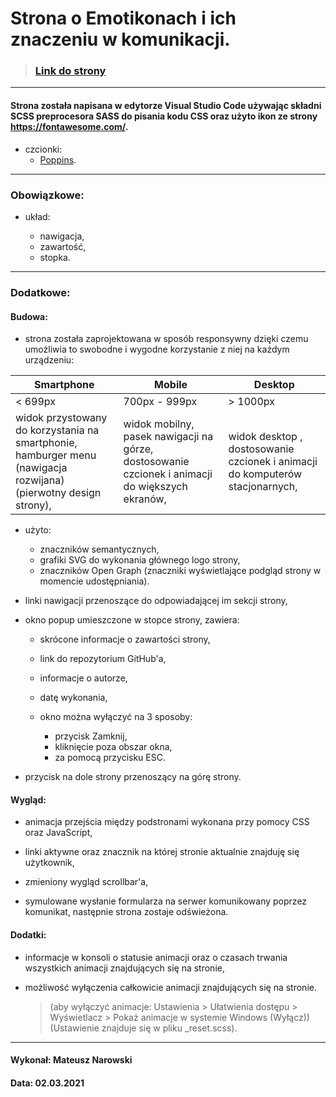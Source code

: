 # Strona o Emotikonach i ich znaczeniu w komunikacji.

> ### [Link do strony](https://emoticons.mndev.eu)

---

#### Strona została napisana w edytorze Visual Studio Code używając składni SCSS preprocesora SASS do pisania kodu CSS oraz użyto ikon ze strony https://fontawesome.com/.

- czcionki:
  - [Poppins](https://fonts.google.com/specimen/Poppins).

---

### Obowiązkowe:

- układ:

  - nawigacja,
  - zawartość,
  - stopka.

---

### Dodatkowe:

#### Budowa:

- strona została zaprojektowana w sposób responsywny dzięki czemu umożliwia to swobodne i wygodne korzystanie z niej na każdym urządzeniu:

| Smartphone                                                                                                       | Mobile                                                                                          | Desktop                                                                       |
| ---------------------------------------------------------------------------------------------------------------- | ----------------------------------------------------------------------------------------------- | ----------------------------------------------------------------------------- |
| < 699px                                                                                                          | 700px - 999px                                                                                   | > 1000px                                                                      |
| widok przystowany do korzystania na smartphonie, hamburger menu (nawigacja rozwijana) (pierwotny design strony), | widok mobilny, pasek nawigacji na górze, dostosowanie czcionek i animacji do większych ekranów, | widok desktop , dostosowanie czcionek i animacji do komputerów stacjonarnych, |

- użyto:

  - znaczników semantycznych,
  - grafiki SVG do wykonania głównego logo strony,
  - znaczników Open Graph (znaczniki wyświetlające podgląd strony w momencie udostępniania).

- linki nawigacji przenoszące do odpowiadającej im sekcji strony,

- okno popup umieszczone w stopce strony, zawiera:

  - skrócone informacje o zawartości strony,
  - link do repozytorium GitHub'a,
  - informacje o autorze,
  - datę wykonania,

  - okno można wyłączyć na 3 sposoby:

    - przycisk Zamknij,
    - kliknięcie poza obszar okna,
    - za pomocą przycisku ESC.

- przycisk na dole strony przenoszący na górę strony.

#### Wygląd:

- animacja przejścia między podstronami wykonana przy pomocy CSS oraz JavaScript,

- linki aktywne oraz znacznik na której stronie aktualnie znajduję się użytkownik,

- zmieniony wygląd scrollbar'a,

- symulowane wysłanie formularza na serwer komunikowany poprzez komunikat, następnie strona zostaje odświeżona.

#### Dodatki:

- informacje w konsoli o statusie animacji oraz o czasach trwania wszystkich animacji znajdujących się na stronie,

- możliwość wyłączenia całkowicie animacji znajdujących się na stronie.

  > (aby wyłączyć animacje: Ustawienia > Ułatwienia dostępu > Wyświetlacz > Pokaż animacje w systemie Windows (Wyłącz)) (Ustawienie znajduje się w pliku \_reset.scss).

---

#### Wykonał: Mateusz Narowski

#### Data: 02.03.2021
